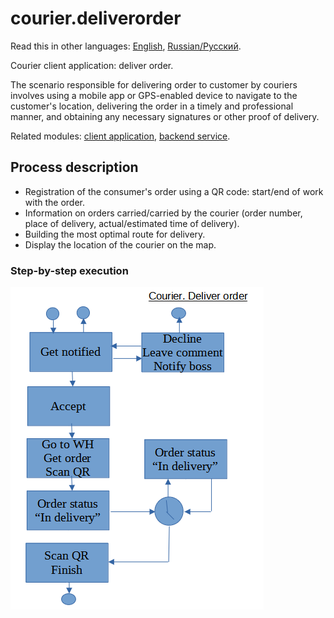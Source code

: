 # courier.deliverorder

Read this in other languages: [English](deliverorder.md), [Russian/Русский](deliverorder.ru.md). 

Courier client application: deliver order.

The scenario responsible for delivering order to customer by couriers involves using a mobile app or GPS-enabled device to navigate to the customer's location, delivering the order in a timely and professional manner, and obtaining any necessary signatures or other proof of delivery.

Related modules: [client application](../../frontend/courierclient.md), [backend service](../../backend/courierbackend.md).

## Process description

- Registration of the consumer's order using a QR code: start/end of work with the order.
- Information on orders carried/carried by the courier (order number, place of delivery, actual/estimated time of delivery).
- Building the most optimal route for delivery.
- Display the location of the courier on the map.

### Step-by-step execution

![courier.deliverorder](../../img/activitydiagrams/courier.deliverorder.png)
